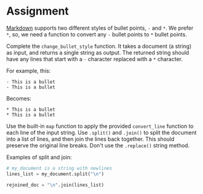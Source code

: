 # Assignment

[Markdown](https://www.markdownguide.org/) supports two different styles of bullet points, `-` and `*`. We prefer `*`, so, we need a function to convert any `-` bullet points to `*` bullet points.

Complete the `change_bullet_style` function. It takes a document (a string) as input, and returns a single string as output. The returned string should have any lines that start with a `-` character replaced with a `*` character.

For example, this:

```
- This is a bullet
- This is a bullet
```

Becomes:

```
* This is a bullet
* This is a bullet
```

Use the built-in `map` function to apply the provided `convert_line` function to each line of the input string. Use `.split()` and `.join()` to split the document into a list of lines, and then join the lines back together. This should preserve the original line breaks. Don't use the `.replace()` string method.

Examples of split and join:

```python
# my_document is a string with newlines
lines_list = my_document.split("\n")

rejoined_doc = "\n".join(lines_list)
```
